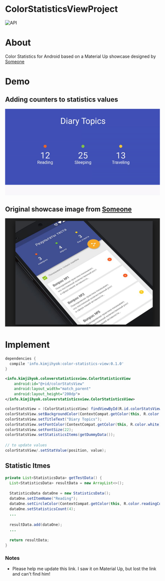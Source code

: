 # ColorStatisticsViewProject
![API](https://img.shields.io/badge/API-16%2B-blue.svg?style=flat) 

# About
Color Statistics for Android based on a Material Up showcase designed by [Someone](#Notes)

# Demo
## Adding counters to statistics values

[<img src="media/statisticsViewSample.gif" width="600" />]()

## Original showcase image from [Someone](https://github.com/wotomas/ColorStatisticsViewProject#note-1)

[<img src="media/screenshot.png" width="600" />]()


# Implement
```gradle
dependencies {
  compile 'info.kimjihyok:color-statistics-view:0.1.0'
}
```

```XML
<info.kimjihyok.coloverstatisticsview.ColorStatisticsView
    android:id="@+id/colorStatsView"
    android:layout_width="match_parent"
    android:layout_height="200dp">
</info.kimjihyok.coloverstatisticsview.ColorStatisticsView>
```

```java
colorStatsView = (ColorStatisticsView) findViewById(R.id.colorStatsView);
colorStatsView.setBackgroundColor(ContextCompat.getColor(this, R.color.colorPrimary));
colorStatsView.setTitleText("Diary Topics");
colorStatsView.setFontColor(ContextCompat.getColor(this, R.color.white));
colorStatsView.setFontSize(22);
colorStatsView.setStatisticsItems(getDummyData());

// to update values
colorStatsView/.setStatValue(position, value);
```

## Statistic Itmes
```java
private List<StatisticsData> getTestData() {
  List<StatisticsData> resultData = new ArrayList<>();
    
  StatisticsData dataOne = new StatisticsData();
  dataOne.setItemName("Reading");
  dataOne.setCircleColor(ContextCompat.getColor(this, R.color.readingColor));
  dataOne.setStatisticsCount(4);    
  ...

  resultData.add(dataOne);
  ...
    
  return resultData;
}
```



### Notes
 - Please help me update this link. I saw it on Material Up, but lost the link and can't find him!
